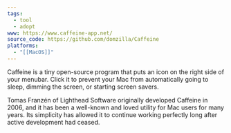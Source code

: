```yaml
---
tags:
  - tool
  - adopt
www: https://www.caffeine-app.net/
source_code: https://github.com/domzilla/Caffeine
platforms:
  - "[[MacOS]]"
---
```

Caffeine is a tiny open-source program that puts an icon on the right side of your menubar. Click it to prevent your Mac from automatically going to sleep, dimming the screen, or starting screen savers.

Tomas Franzén of Lighthead Software originally developed Caffeine in 2006, and it has been a well-known and loved utility for Mac users for many years. Its simplicity has allowed it to continue working perfectly long after active development had ceased.